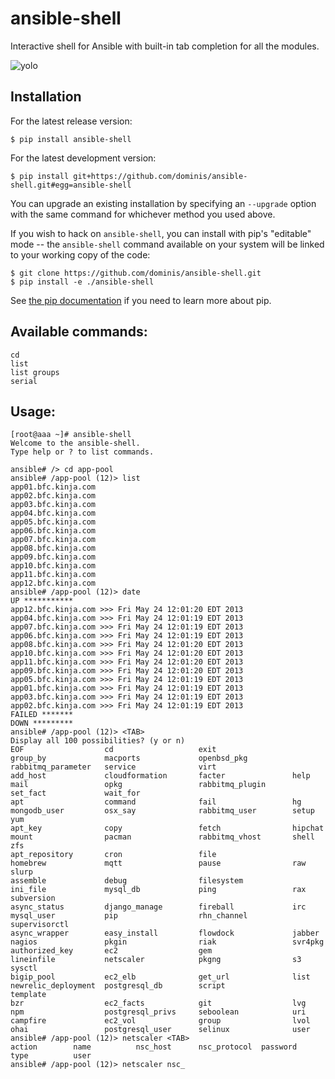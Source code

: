 # ansible-shell


Interactive shell for Ansible with built-in tab completion for all the modules.

![yolo](http://i.imgur.com/rxYlS9T.gif)

## Installation

For the latest release version:

    $ pip install ansible-shell

For the latest development version:

    $ pip install git+https://github.com/dominis/ansible-shell.git#egg=ansible-shell

You can upgrade an existing installation by specifying an `--upgrade` option
with the same command for whichever method you used above.

If you wish to hack on `ansible-shell`, you can install with pip's "editable"
mode -- the `ansible-shell` command available on your system will be linked to
your working copy of the code:

    $ git clone https://github.com/dominis/ansible-shell.git
    $ pip install -e ./ansible-shell

See [the pip documentation] if you need to learn more about pip.

[the pip documentation]: http://pip.readthedocs.org/en/latest/reference/pip_install.html

## Available commands:

```
cd
list
list groups
serial
```

## Usage:

```
[root@aaa ~]# ansible-shell
Welcome to the ansible-shell.
Type help or ? to list commands.

ansible# /> cd app-pool
ansible# /app-pool (12)> list
app01.bfc.kinja.com
app02.bfc.kinja.com
app03.bfc.kinja.com
app04.bfc.kinja.com
app05.bfc.kinja.com
app06.bfc.kinja.com
app07.bfc.kinja.com
app08.bfc.kinja.com
app09.bfc.kinja.com
app10.bfc.kinja.com
app11.bfc.kinja.com
app12.bfc.kinja.com
ansible# /app-pool (12)> date
UP ***********
app12.bfc.kinja.com >>> Fri May 24 12:01:20 EDT 2013
app04.bfc.kinja.com >>> Fri May 24 12:01:19 EDT 2013
app07.bfc.kinja.com >>> Fri May 24 12:01:19 EDT 2013
app06.bfc.kinja.com >>> Fri May 24 12:01:19 EDT 2013
app08.bfc.kinja.com >>> Fri May 24 12:01:20 EDT 2013
app10.bfc.kinja.com >>> Fri May 24 12:01:20 EDT 2013
app11.bfc.kinja.com >>> Fri May 24 12:01:20 EDT 2013
app09.bfc.kinja.com >>> Fri May 24 12:01:20 EDT 2013
app05.bfc.kinja.com >>> Fri May 24 12:01:19 EDT 2013
app01.bfc.kinja.com >>> Fri May 24 12:01:19 EDT 2013
app03.bfc.kinja.com >>> Fri May 24 12:01:19 EDT 2013
app02.bfc.kinja.com >>> Fri May 24 12:01:19 EDT 2013
FAILED *******
DOWN *********
ansible# /app-pool (12)> <TAB>
Display all 100 possibilities? (y or n)
EOF                  cd                   exit                 group_by             macports             openbsd_pkg          rabbitmq_parameter   service              virt
add_host             cloudformation       facter               help                 mail                 opkg                 rabbitmq_plugin      set_fact             wait_for
apt                  command              fail                 hg                   mongodb_user         osx_say              rabbitmq_user        setup                yum
apt_key              copy                 fetch                hipchat              mount                pacman               rabbitmq_vhost       shell                zfs
apt_repository       cron                 file                 homebrew             mqtt                 pause                raw                  slurp
assemble             debug                filesystem           ini_file             mysql_db             ping                 rax                  subversion
async_status         django_manage        fireball             irc                  mysql_user           pip                  rhn_channel          supervisorctl
async_wrapper        easy_install         flowdock             jabber               nagios               pkgin                riak                 svr4pkg
authorized_key       ec2                  gem                  lineinfile           netscaler            pkgng                s3                   sysctl
bigip_pool           ec2_elb              get_url              list                 newrelic_deployment  postgresql_db        script               template
bzr                  ec2_facts            git                  lvg                  npm                  postgresql_privs     seboolean            uri
campfire             ec2_vol              group                lvol                 ohai                 postgresql_user      selinux              user
ansible# /app-pool (12)> netscaler <TAB>
action        name          nsc_host      nsc_protocol  password      type          user
ansible# /app-pool (12)> netscaler nsc_
```
